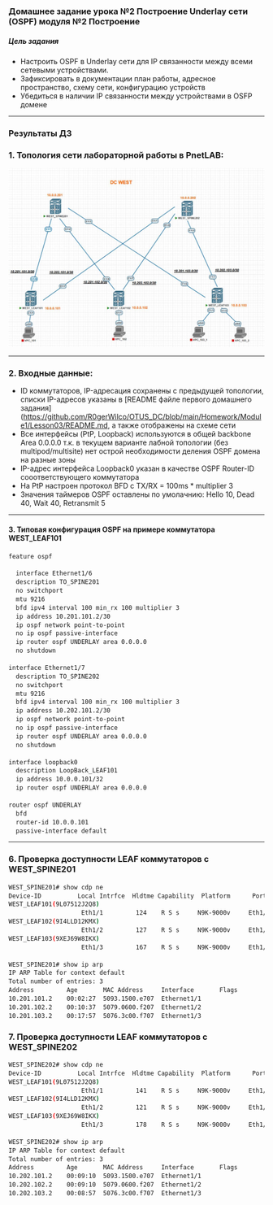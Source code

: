 ### Домашнее задание урока №2  Построение Underlay сети (OSPF) модуля №2 Построение

##### Цель задания
- Настроить OSPF в Underlay сети для IP связанности между всеми сетевыми устройствами.
- Зафиксировать в документации план работы, адресное пространство, схему сети, конфигурацию устройств
- Убедиться в наличии IP связанности между устройствами в OSFP домене


---

### Результаты ДЗ

### **1. Топология сети лабораторной работы в PnetLAB**:

 [<img src="WEST_DC_topology_for_OSPF.JPG">](https://github.com/R0gerWilco/OTUS_DC/blob/main/Homework/Module2/Lesson02/WEST_DC_topology_for_OSPF.JPG)

---

### **2. Входные данные**:
- ID коммутаторов, IP-адресация сохранены с предыдущей топологии, списки IP-адресов указаны в [README файле первого домашнего задания](https://github.com/R0gerWilco/OTUS_DC/blob/main/Homework/Module1/Lesson03/README.md, а также отображены на схеме сети 
- Все интерфейсы (PtP, Loopback) используются в общей backbone Area 0.0.0.0 т.к. в текущем варианте лабной топологии (без multipod/multisite) нет острой необходимости деления OSPF домена на разные зоны 
- IP-адрес интерфейса Loopback0 указан в качестве OSPF Router-ID сооответствующего коммутатора
- На PtP настроен протокол BFD с TX/RX = 100ms * multiplier 3
- Значения таймеров OSPF оставлены по умолачнию: Hello 10, Dead 40, Wait 40, Retransmit 5


---
#### **3. Типовая конфигурация OSPF на примере коммутатора WEST_LEAF101**
```bash
feature ospf

  interface Ethernet1/6
  description TO_SPINE201
  no switchport
  mtu 9216
  bfd ipv4 interval 100 min_rx 100 multiplier 3
  ip address 10.201.101.2/30
  ip ospf network point-to-point
  no ip ospf passive-interface
  ip router ospf UNDERLAY area 0.0.0.0
  no shutdown

interface Ethernet1/7
  description TO_SPINE202
  no switchport
  mtu 9216
  bfd ipv4 interval 100 min_rx 100 multiplier 3
  ip address 10.202.101.2/30
  ip ospf network point-to-point
  no ip ospf passive-interface
  ip router ospf UNDERLAY area 0.0.0.0
  no shutdown

interface loopback0
  description LoopBack_LEAF101
  ip address 10.0.0.101/32
  ip router ospf UNDERLAY area 0.0.0.0

router ospf UNDERLAY
  bfd
  router-id 10.0.0.101
  passive-interface default
```

---

### **6. Проверка доступности LEAF коммутаторов с WEST_SPINE201**
```bash
WEST_SPINE201# show cdp ne
Device-ID          Local Intrfce  Hldtme Capability  Platform      Port ID
WEST_LEAF101(9L07512J2Q8)
                    Eth1/1         124    R S s     N9K-9000v     Eth1/6        
WEST_LEAF102(9I4LLD12KMX)
                    Eth1/2         127    R S s     N9K-9000v     Eth1/6        
WEST_LEAF103(9XEJ69W8IKX)
                    Eth1/3         167    R S s     N9K-9000v     Eth1/6        

WEST_SPINE201# show ip arp
IP ARP Table for context default
Total number of entries: 3
Address         Age       MAC Address     Interface       Flags
10.201.101.2    00:02:27  5093.1500.e707  Ethernet1/1     
10.201.102.2    00:10:37  5079.0600.f207  Ethernet1/2     
10.201.103.2    00:17:57  5076.3c00.f707  Ethernet1/3  
```

### **7. Проверка доступности LEAF коммутаторов с WEST_SPINE202**
```bash
WEST_SPINE202# show cdp ne
Device-ID          Local Intrfce  Hldtme Capability  Platform      Port ID
WEST_LEAF101(9L07512J2Q8)
                    Eth1/1         141    R S s     N9K-9000v     Eth1/7        
WEST_LEAF102(9I4LLD12KMX)
                    Eth1/2         121    R S s     N9K-9000v     Eth1/7        
WEST_LEAF103(9XEJ69W8IKX)
                    Eth1/3         178    R S s     N9K-9000v     Eth1/7     

WEST_SPINE202# show ip arp
IP ARP Table for context default
Total number of entries: 3
Address         Age       MAC Address     Interface       Flags
10.202.101.2    00:09:10  5093.1500.e707  Ethernet1/1     
10.202.102.2    00:09:10  5079.0600.f207  Ethernet1/2     
10.202.103.2    00:08:57  5076.3c00.f707  Ethernet1/3    
```

